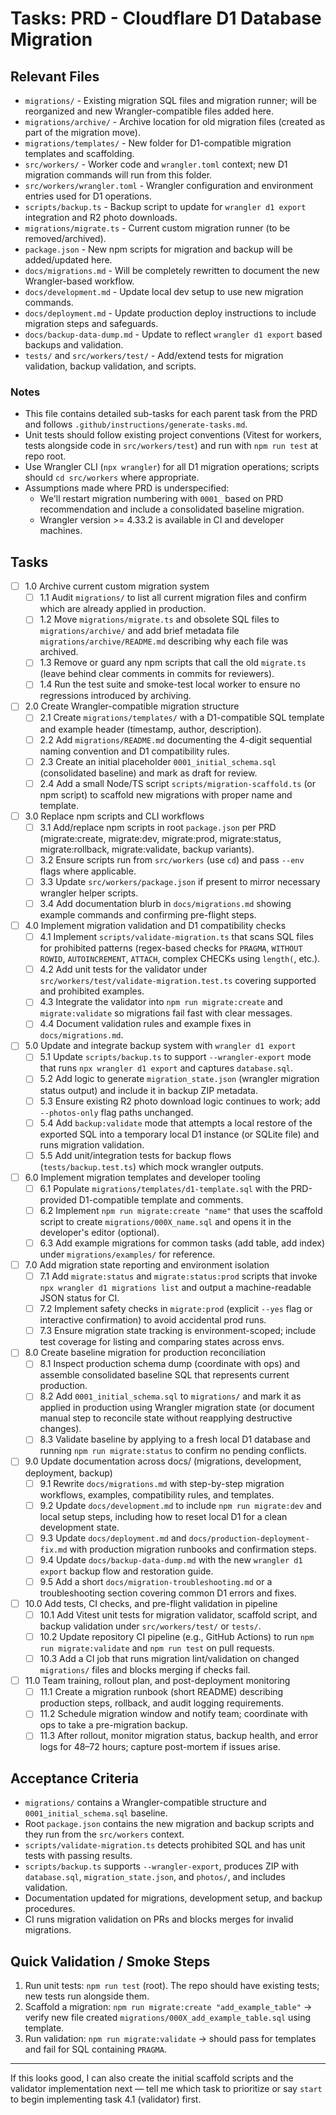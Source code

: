 # Tasks: PRD - Cloudflare D1 Database Migration

## Relevant Files

- `migrations/` - Existing migration SQL files and migration runner; will be reorganized and new Wrangler-compatible files added here.
- `migrations/archive/` - Archive location for old migration files (created as part of the migration move).
- `migrations/templates/` - New folder for D1-compatible migration templates and scaffolding.
- `src/workers/` - Worker code and `wrangler.toml` context; new D1 migration commands will run from this folder.
- `src/workers/wrangler.toml` - Wrangler configuration and environment entries used for D1 operations.
- `scripts/backup.ts` - Backup script to update for `wrangler d1 export` integration and R2 photo downloads.
- `migrations/migrate.ts` - Current custom migration runner (to be removed/archived).
- `package.json` - New npm scripts for migration and backup will be added/updated here.
- `docs/migrations.md` - Will be completely rewritten to document the new Wrangler-based workflow.
- `docs/development.md` - Update local dev setup to use new migration commands.
- `docs/deployment.md` - Update production deploy instructions to include migration steps and safeguards.
- `docs/backup-data-dump.md` - Update to reflect `wrangler d1 export` based backups and validation.
- `tests/` and `src/workers/test/` - Add/extend tests for migration validation, backup validation, and scripts.

### Notes

- This file contains detailed sub-tasks for each parent task from the PRD and follows `.github/instructions/generate-tasks.md`.
- Unit tests should follow existing project conventions (Vitest for workers, tests alongside code in `src/workers/test`) and run with `npm run test` at repo root.
- Use Wrangler CLI (`npx wrangler`) for all D1 migration operations; scripts should `cd src/workers` where appropriate.
- Assumptions made where PRD is underspecified:
  - We'll restart migration numbering with `0001_` based on PRD recommendation and include a consolidated baseline migration.
  - Wrangler version >= 4.33.2 is available in CI and developer machines.

## Tasks

- [ ] 1.0 Archive current custom migration system
  - [ ] 1.1 Audit `migrations/` to list all current migration files and confirm which are already applied in production.
  - [ ] 1.2 Move `migrations/migrate.ts` and obsolete SQL files to `migrations/archive/` and add brief metadata file `migrations/archive/README.md` describing why each file was archived.
  - [ ] 1.3 Remove or guard any npm scripts that call the old `migrate.ts` (leave behind clear comments in commits for reviewers).
  - [ ] 1.4 Run the test suite and smoke-test local worker to ensure no regressions introduced by archiving.

- [ ] 2.0 Create Wrangler-compatible migration structure
  - [ ] 2.1 Create `migrations/templates/` with a D1-compatible SQL template and example header (timestamp, author, description).
  - [ ] 2.2 Add `migrations/README.md` documenting the 4-digit sequential naming convention and D1 compatibility rules.
  - [ ] 2.3 Create an initial placeholder `0001_initial_schema.sql` (consolidated baseline) and mark as draft for review.
  - [ ] 2.4 Add a small Node/TS script `scripts/migration-scaffold.ts` (or npm script) to scaffold new migrations with proper name and template.

- [ ] 3.0 Replace npm scripts and CLI workflows
  - [ ] 3.1 Add/replace npm scripts in root `package.json` per PRD (migrate:create, migrate:dev, migrate:prod, migrate:status, migrate:rollback, migrate:validate, backup variants).
  - [ ] 3.2 Ensure scripts run from `src/workers` (use `cd`) and pass `--env` flags where applicable.
  - [ ] 3.3 Update `src/workers/package.json` if present to mirror necessary wrangler helper scripts.
  - [ ] 3.4 Add documentation blurb in `docs/migrations.md` showing example commands and confirming pre-flight steps.

- [ ] 4.0 Implement migration validation and D1 compatibility checks
  - [ ] 4.1 Implement `scripts/validate-migration.ts` that scans SQL files for prohibited patterns (regex-based checks for `PRAGMA`, `WITHOUT ROWID`, `AUTOINCREMENT`, `ATTACH`, complex CHECKs using `length(`, etc.).
  - [ ] 4.2 Add unit tests for the validator under `src/workers/test/validate-migration.test.ts` covering supported and prohibited examples.
  - [ ] 4.3 Integrate the validator into `npm run migrate:create` and `migrate:validate` so migrations fail fast with clear messages.
  - [ ] 4.4 Document validation rules and example fixes in `docs/migrations.md`.

- [ ] 5.0 Update and integrate backup system with `wrangler d1 export`
  - [ ] 5.1 Update `scripts/backup.ts` to support `--wrangler-export` mode that runs `npx wrangler d1 export` and captures `database.sql`.
  - [ ] 5.2 Add logic to generate `migration_state.json` (wrangler migration status output) and include it in backup ZIP metadata.
  - [ ] 5.3 Ensure existing R2 photo download logic continues to work; add `--photos-only` flag paths unchanged.
  - [ ] 5.4 Add `backup:validate` mode that attempts a local restore of the exported SQL into a temporary local D1 instance (or SQLite file) and runs migration validation.
  - [ ] 5.5 Add unit/integration tests for backup flows (`tests/backup.test.ts`) which mock wrangler outputs.

- [ ] 6.0 Implement migration templates and developer tooling
  - [ ] 6.1 Populate `migrations/templates/d1-template.sql` with the PRD-provided D1-compatible template and comments.
  - [ ] 6.2 Implement `npm run migrate:create "name"` that uses the scaffold script to create `migrations/000X_name.sql` and opens it in the developer's editor (optional).
  - [ ] 6.3 Add example migrations for common tasks (add table, add index) under `migrations/examples/` for reference.

- [ ] 7.0 Add migration state reporting and environment isolation
  - [ ] 7.1 Add `migrate:status` and `migrate:status:prod` scripts that invoke `npx wrangler d1 migrations list` and output a machine-readable JSON status for CI.
  - [ ] 7.2 Implement safety checks in `migrate:prod` (explicit `--yes` flag or interactive confirmation) to avoid accidental prod runs.
  - [ ] 7.3 Ensure migration state tracking is environment-scoped; include test coverage for listing and comparing states across envs.

- [ ] 8.0 Create baseline migration for production reconciliation
  - [ ] 8.1 Inspect production schema dump (coordinate with ops) and assemble consolidated baseline SQL that represents current production.
  - [ ] 8.2 Add `0001_initial_schema.sql` to `migrations/` and mark it as applied in production using Wrangler migration state (or document manual step to reconcile state without reapplying destructive changes).
  - [ ] 8.3 Validate baseline by applying to a fresh local D1 database and running `npm run migrate:status` to confirm no pending conflicts.

- [ ] 9.0 Update documentation across docs/ (migrations, development, deployment, backup)
  - [ ] 9.1 Rewrite `docs/migrations.md` with step-by-step migration workflows, examples, compatibility rules, and templates.
  - [ ] 9.2 Update `docs/development.md` to include `npm run migrate:dev` and local setup steps, including how to reset local D1 for a clean development state.
  - [ ] 9.3 Update `docs/deployment.md` and `docs/production-deployment-fix.md` with production migration runbooks and confirmation steps.
  - [ ] 9.4 Update `docs/backup-data-dump.md` with the new `wrangler d1 export` backup flow and restoration guide.
  - [ ] 9.5 Add a short `docs/migration-troubleshooting.md` or a troubleshooting section covering common D1 errors and fixes.

- [ ] 10.0 Add tests, CI checks, and pre-flight validation in pipeline
  - [ ] 10.1 Add Vitest unit tests for migration validator, scaffold script, and backup validation under `src/workers/test/` or `tests/`.
  - [ ] 10.2 Update repository CI pipeline (e.g., GitHub Actions) to run `npm run migrate:validate` and `npm run test` on pull requests.
  - [ ] 10.3 Add a CI job that runs migration lint/validation on changed `migrations/` files and blocks merging if checks fail.

- [ ] 11.0 Team training, rollout plan, and post-deployment monitoring
  - [ ] 11.1 Create a migration runbook (short README) describing production steps, rollback, and audit logging requirements.
  - [ ] 11.2 Schedule migration window and notify team; coordinate with ops to take a pre-migration backup.
  - [ ] 11.3 After rollout, monitor migration status, backup health, and error logs for 48–72 hours; capture post-mortem if issues arise.

## Acceptance Criteria

- `migrations/` contains a Wrangler-compatible structure and `0001_initial_schema.sql` baseline.
- Root `package.json` contains the new migration and backup scripts and they run from the `src/workers` context.
- `scripts/validate-migration.ts` detects prohibited SQL and has unit tests with passing results.
- `scripts/backup.ts` supports `--wrangler-export`, produces ZIP with `database.sql`, `migration_state.json`, and `photos/`, and includes validation.
- Documentation updated for migrations, development setup, and backup procedures.
- CI runs migration validation on PRs and blocks merges for invalid migrations.

## Quick Validation / Smoke Steps

1. Run unit tests: `npm run test` (root). The repo should have existing tests; new tests run alongside them.
2. Scaffold a migration: `npm run migrate:create "add_example_table"` -> verify new file created `migrations/000X_add_example_table.sql` using template.
3. Run validation: `npm run migrate:validate` -> should pass for templates and fail for SQL containing `PRAGMA`.

---

If this looks good, I can also create the initial scaffold scripts and the validator implementation next — tell me which task to prioritize or say `start` to begin implementing task 4.1 (validator) first.
